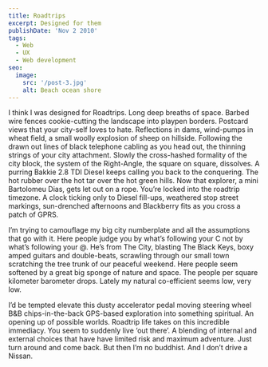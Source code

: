 ```yaml
---
title: Roadtrips
excerpt: Designed for them
publishDate: 'Nov 2 2010'
tags:
  - Web
  - UX
  - Web development
seo:
  image:
    src: '/post-3.jpg'
    alt: Beach ocean shore
---
```


I think I was designed for Roadtrips. Long deep breaths of space. Barbed wire fences cookie-cutting the landscape into playpen borders. Postcard views that your city-self loves to hate. Reflections in dams, wind-pumps in wheat field, a small woolly explosion of sheep on hillside. Following the drawn out lines of black telephone cabling as you head out, the thinning strings of your city attachment. Slowly the cross-hashed formality of the city block, the system of the Right-Angle, the square on square, dissolves. A purring Bakkie 2.8 TDI Diesel keeps calling you back to the conquering. The hot rubber over the hot tar over the hot green hills. Now that explorer, a mini Bartolomeu Dias, gets let out on a rope. You’re locked into the roadtrip timezone. A clock ticking only to Diesel fill-ups, weathered stop street markings, sun-drenched afternoons and Blackberry fits as you cross a patch of GPRS.

I’m trying to camouflage my big city numberplate and all the assumptions that go with it. Here people judge you by what’s following your C not by what’s following your @. He’s from The City, blasting The Black Keys, boxy amped guitars and double-beats, scrawling through our small town scratching the tree trunk of our peaceful weekend. Here people seem softened by a great big sponge of nature and space. The people per square kilometer barometer drops. Lately my natural co-efficient seems low, very low.

I’d be tempted elevate this dusty accelerator pedal moving steering wheel B&B chips-in-the-back GPS-based exploration into something spiritual. An opening up of possible worlds. Roadtrip life takes on this incredible immediacy. You seem to suddenly live ‘out there’. A blending of internal and external choices that have have limited risk and maximum adventure. Just turn around and come back. But then I’m no buddhist. And I don’t drive a Nissan.